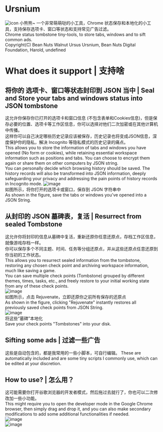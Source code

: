 # Ursnium
![icon](https://github.com/DragonsPrime/Ursnium/assets/87111937/a619dcfe-1b4b-41bf-914a-24c89b5a434d)
小熊熊~
一个非常萌萌哒的小工具，Chrome 状态保存和本地化的小工具，支持保存选项卡、窗口等状态和支持常见广告过滤。\
Chrome status tombstone tiny-tools, to store tabs, windows and to sift common ads. \
Copyright(C) Bean Nuts Walnut Ursus Ursnium, Bean Nuts Digital Foundation, Harold, undefined

# What does it support | 支持啥
## 将你的 选项卡、窗口等状态封印到 JSON 当中 | Seal and Store your tabs and windows status into JSON tombstone
这允许你保存你已打开的选项卡和窗口信息 (不包含表单和Cookies信息)，但是保存必要的位置、选项卡等工作区信息，你可以选择对他们二次加密或在其他计算机中传播。\
这样你可以自己决定哪些历史记录应该被保存，历史记录也将变成JSON信息，深度保护你的隐私，解决 Incognito 等隐私模式的历史记录的痛点。\
This allows you to store the information of tabs and windows you have opened (No form or cookies), while retaining essential workspace information such as positions and tabs. You can choose to encrypt them again or share them on other computers by JSON string.\
You can personally decide which browsing history should be saved. The history records will also be transformed into JSON information, deeply safeguarding your privacy and addressing the pain points of history records in Incognito mode.
![image](https://github.com/DragonsPrime/Ursnium/assets/87111937/eb12033f-4aee-4e01-bca2-96ff19d4ce7f) \
如图所示，将你打开的选项卡或窗口，保存到 JSON 字符串中\
As shown in the figure, save the tabs or windows you've opened into a JSON String.

## 从封印的 JSON 墓碑表，复活 | Resurrect from sealed Tombstone
这允许你将封印的信息从墓碑中复活，重新还原你任意还原点，存档工作区信息，就像游戏存档一样。\
你可以保存多个不同主题、时间、任务等分组还原点，并从这些还原点任意还原到你当初的工作状态。\
This allows you to resurrect sealed information from the tombstone, restoring any chosen check point and archiving workspace information, much like saving a game.\
You can save multiple check points (Tombstone) grouped by different themes, times, tasks, etc., and freely restore to your initial working state from any of these check points.\
![image](https://github.com/DragonsPrime/Ursnium/assets/87111937/3e9ee74a-3160-436f-97a0-3320f062bb2c)\
如图所示，点击 Rejuvenate，立即还原你之前所有保存的还原点\
As shown in the figure, clicking "Rejuvenate" instantly restores all previously saved check points from JSON String.\
![image](https://github.com/DragonsPrime/Ursnium/assets/87111937/35beb252-933e-46c0-b5f6-22769a2cfd68)\
将这些“墓碑”本地化\
Save your check points "Tombstones" into your disk.

## Sifting some ads | 过滤一些广告
这些是自动包含的，都是我常用的一些小脚本，可自行编辑。
These are automatically included and are some tiny scripts I commonly use, which can be edited at your discretion.

## How to use? | 怎么用？
这可能需要你打开谷歌浏览器的开发者模式，然后拖过去就行了，你也可以二次修改加一些小功能。\
This might require you to open the developer mode in the Google Chrome browser, then simply drag and drop it, and you can also make secondary modifications to add some additional functionalities if needed.\
![image](https://github.com/DragonsPrime/Ursnium/assets/87111937/f9f72887-053c-4265-bf91-17a925ceba7b)\
![image](https://github.com/DragonsPrime/Ursnium/assets/87111937/876a4eaf-0ac9-493d-9b83-45f9c11a405d)



